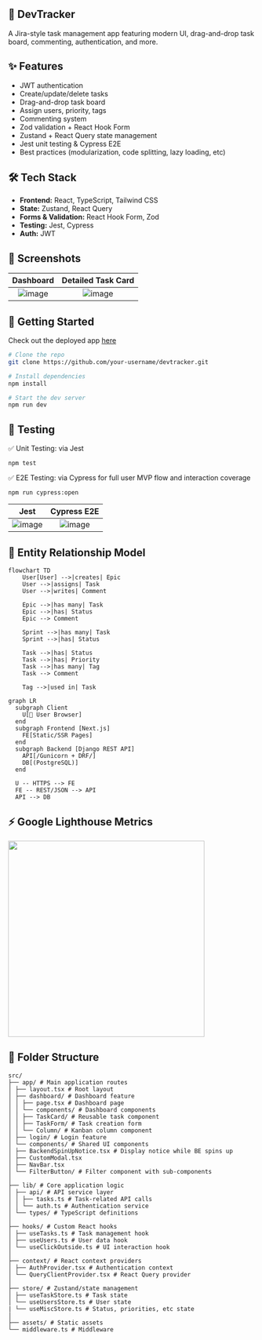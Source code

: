 ## 🧠 DevTracker

A Jira-style task management app featuring modern UI, drag-and-drop task board, commenting, authentication, and more.

## ✨ Features

- JWT authentication
- Create/update/delete tasks
- Drag-and-drop task board
- Assign users, priority, tags
- Commenting system
- Zod validation + React Hook Form
- Zustand + React Query state management
- Jest unit testing & Cypress E2E
- Best practices (modularization, code splitting, lazy loading, etc)

## 🛠️ Tech Stack

- **Frontend:** React, TypeScript, Tailwind CSS
- **State:** Zustand, React Query
- **Forms & Validation:** React Hook Form, Zod
- **Testing:** Jest, Cypress
- **Auth:** JWT

## 📸 Screenshots

| Dashboard                |  Detailed Task Card |
:-------------------------:|:-------------------------:
![image](https://github.com/user-attachments/assets/e69df2fc-c8e3-4aad-92ac-228d1f79f010) | ![image](https://github.com/user-attachments/assets/c18132cd-e6d3-4107-afe6-4a647ba5850d)

## 🚀 Getting Started

Check out the deployed app [here](https://devtrackerapp.netlify.app/dashboard)

```bash
# Clone the repo
git clone https://github.com/your-username/devtracker.git

# Install dependencies
npm install

# Start the dev server
npm run dev

```

## 📝 Testing

✅ Unit Testing: via Jest
```
npm test
```

✅ E2E Testing: via Cypress for full user MVP flow and interaction coverage
```
npm run cypress:open
```

| Jest                |  Cypress E2E |
:-------------------------:|:-------------------------:
![image](https://github.com/user-attachments/assets/4805e723-2fc5-4b7a-99cf-15d1093f0cd2) | ![image](https://github.com/user-attachments/assets/b17f8c0c-e500-4a29-94b6-a868e1a76ec4)

## 📰 Entity Relationship Model
```mermaid
flowchart TD
    User[User] -->|creates| Epic
    User -->|assigns| Task
    User -->|writes| Comment

    Epic -->|has many| Task
    Epic -->|has| Status
    Epic --> Comment

    Sprint -->|has many| Task
    Sprint -->|has| Status

    Task -->|has| Status
    Task -->|has| Priority
    Task -->|has many| Tag
    Task --> Comment

    Tag -->|used in| Task
```

```mermaid
graph LR
  subgraph Client
    U[👤 User Browser]
  end
  subgraph Frontend [Next.js]
    FE[Static/SSR Pages]
  end
  subgraph Backend [Django REST API]
    API[/Gunicorn + DRF/]
    DB[(PostgreSQL)]
  end

  U -- HTTPS --> FE
  FE -- REST/JSON --> API
  API --> DB
```

## ⚡ Google Lighthouse Metrics
<img src="https://github.com/user-attachments/assets/62ed053e-3223-4a8f-bd6c-2a509f733db5" width="400" />

## 📂 Folder Structure
```
src/
├── app/ # Main application routes
│ ├── layout.tsx # Root layout
│ ├── dashboard/ # Dashboard feature
│ │ ├── page.tsx # Dashboard page
│ │ └── components/ # Dashboard components
│ │ ├── TaskCard/ # Reusable task component
│ │ ├── TaskForm/ # Task creation form
│ │ └── Column/ # Kanban column component
│ ├── login/ # Login feature
│ └── components/ # Shared UI components
│ ├── BackendSpinUpNotice.tsx # Display notice while BE spins up
│ ├── CustomModal.tsx
│ ├── NavBar.tsx
│ └── FilterButton/ # Filter component with sub-components
│
├── lib/ # Core application logic
│ ├── api/ # API service layer
│ │ ├── tasks.ts # Task-related API calls
│ │ └── auth.ts # Authentication service
│ └── types/ # TypeScript definitions
│
├── hooks/ # Custom React hooks
│ ├── useTasks.ts # Task management hook
│ ├── useUsers.ts # User data hook
│ └── useClickOutside.ts # UI interaction hook
│
├── context/ # React context providers
│ ├── AuthProvider.tsx # Authentication context
│ └── QueryClientProvider.tsx # React Query provider
│
├── store/ # Zustand/state management
│ ├── useTaskStore.ts # Task state
│ └── useUsersStore.ts # User state
| └── useMiscStore.ts # Status, priorities, etc state
│
├── assets/ # Static assets
└── middleware.ts # Middleware
```
